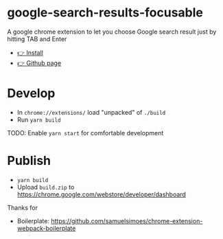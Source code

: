 # google-search-results-focusable

A google chrome extension to let you choose Google search result just by hitting TAB and Enter

* [👉 Install](https://chrome.google.com/webstore/detail/google-search-results-foc/kkldgaaaafjoipnomoinnkccihdiffee)
* [👉 Github page](https://piglovesyou.github.io/google-search-result-focusable/)

# Develop

* In `chrome://extensions/` load "unpacked" of `./build`
* Run `yarn build`

TODO: Enable `yarn start` for comfortable development

# Publish

* `yarn build`
* Upload `build.zip` to https://chrome.google.com/webstore/developer/dashboard

Thanks for
* Boilerplate: https://github.com/samuelsimoes/chrome-extension-webpack-boilerplate
